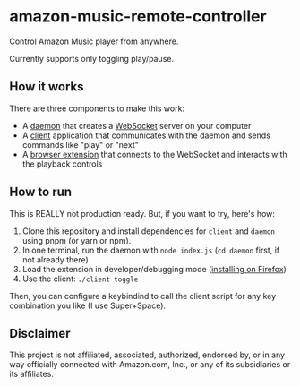 # amazon-music-remote-controller

Control Amazon Music player from anywhere.

Currently supports only toggling play/pause.

## How it works

There are three components to make this work:

- A [daemon](./daemon) that creates a [WebSocket](https://en.wikipedia.org/wiki/WebSocket) server on your computer
- A [client](./client) application that communicates with the daemon and sends commands like "play" or "next"
- A [browser extension](./extension) that connects to the WebSocket and interacts with the playback controls

## How to run

This is REALLY not production ready. But, if you want to try, here's how:

1. Clone this repository and install dependencies for `client` and `daemon` using pnpm (or yarn or npm).
2. In one terminal, run the daemon with `node index.js` (`cd daemon` first, if not already there)
3. Load the extension in developer/debugging mode ([installing on Firefox][1])
4. Use the client: `./client toggle`

Then, you can configure a keybindind to call the client script for any key combination you like (I use Super+Space).

## Disclaimer

This project is not affiliated, associated, authorized, endorsed by, or in any way officially connected with
Amazon.com, Inc., or any of its subsidiaries or its affiliates.


[1]: https://developer.mozilla.org/en-US/docs/Mozilla/Add-ons/WebExtensions/Your_first_WebExtension#Installing
